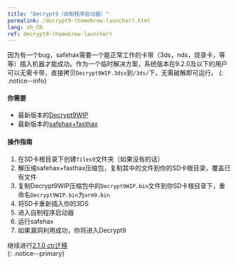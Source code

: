 ```yaml
---
title: "Decrypt9（自制程序启动器）"
permalink: /decrypt9-(homebrew-launcher).html
lang: zh_CN
ref: decrypt9-(homebrew-launcher)
---
```


因为有一个bug，safehax需要一个能正常工作的卡带（3ds，nds，烧录卡，等等）插入机器才能成功。作为一个临时解决方案，系统版本在9.2.0及以下的用户可以无需卡带，直接拷贝`Decrypt9WIP.3dsx`到`/3ds/`下，无需破解即可运行。
{: .notice--info}

#### 你需要

* 最新版本的[Decrypt9WIP](https://github.com/d0k3/Decrypt9WIP/releases/)
* 最新版本的[safehax+fasthax](https://gbatemp.net/attachments/safehax-fasthax-cb6a1bc-zip.73592/)

#### 操作指南

1. 在SD卡根目录下创建`files9`文件夹（如果没有的话）
2. 解压缩safehax+fasthax压缩包，复制其中的文件到你的SD卡根目录，覆盖已有文件
3. 复制Decrypt9WIP压缩包中的`Decrypt9WIP.bin`文件到你SD卡根目录下，重命名`Decrypt9WIP.bin`为`arm9.bin`
3. 将SD卡重新插入你的3DS
4. 进入自制程序启动器
4. 运行safehax
5. 如果漏洞利用成功，你将进入Decrypt9

继续进行[2.1.0 ctr迁移](2.1.0-ctrtransfer)    
{: .notice--primary}
